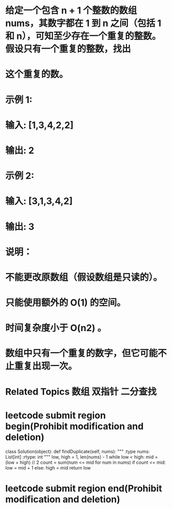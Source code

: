 # 给定一个包含 n + 1 个整数的数组 nums，其数字都在 1 到 n 之间（包括 1 和 n），可知至少存在一个重复的整数。假设只有一个重复的整数，找出
# 这个重复的数。 
# 
#  示例 1: 
# 
#  输入: [1,3,4,2,2]
# 输出: 2
#  
# 
#  示例 2: 
# 
#  输入: [3,1,3,4,2]
# 输出: 3
#  
# 
#  说明： 
# 
#  
#  不能更改原数组（假设数组是只读的）。 
#  只能使用额外的 O(1) 的空间。 
#  时间复杂度小于 O(n2) 。 
#  数组中只有一个重复的数字，但它可能不止重复出现一次。 
#  
#  Related Topics 数组 双指针 二分查找


# leetcode submit region begin(Prohibit modification and deletion)
class Solution(object):
    def findDuplicate(self, nums):
        """
        :type nums: List[int]
        :rtype: int
        """
        low, high = 1, len(nums) - 1
        while low < high:
            mid = (low + high) // 2
            count = sum(num <= mid for num in nums)
            if count <= mid:
                low = mid + 1
            else:
                high = mid
        return low
        
# leetcode submit region end(Prohibit modification and deletion)
